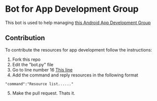 # Bot for App Development Group
This bot is used to help managing [this Android App Development Group](https://t.me/joinchat/CiGS0z9LkBPQ_8gjz3eAdA)
## Contribution 
To contribute the resources for app development follow the instructions:
1. Fork this repo
2. Edit the "bot.py" file
3. Go to line number 16 [This line](https://github.com/Peratchiselvan/heroku-telegram-bot/blob/master/bot.py#L16)
4. Add the command and reply resources in the following format
```
"command":"Resource list......"
```
5. Make the pull request. Thats it.
